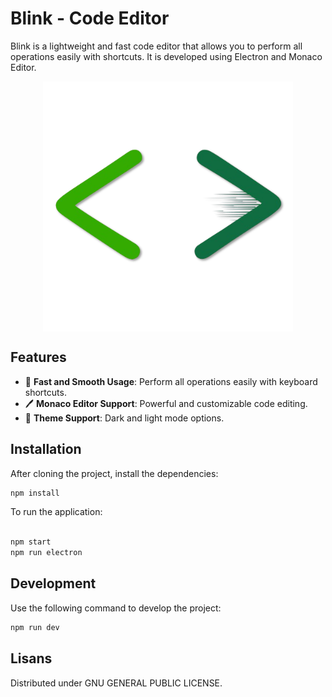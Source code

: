 # Blink - Code Editor

Blink is a lightweight and fast code editor that allows you to perform all operations easily with shortcuts. It is developed using Electron and Monaco Editor.
<p align="center">
<img src="https://github.com/alperakkin/blink/blob/main/src/public/image/logo.png" style="display: block; margin: auto;" width="400">
</p>

## Features
- 🚀 **Fast and Smooth Usage**: Perform all operations easily with keyboard shortcuts.
- 🖊️ **Monaco Editor Support**: Powerful and customizable code editing.
- 🎨 **Theme Support**: Dark and light mode options.

## Installation
After cloning the project, install the dependencies:
```bash
npm install
```
To run the application:
```bash

npm start
npm run electron
```

## Development
Use the following command to develop the project:
```bash
npm run dev
```

## Lisans
Distributed under GNU GENERAL PUBLIC LICENSE.


